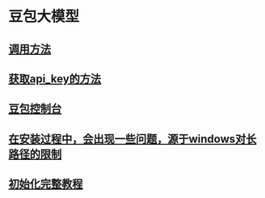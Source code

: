 豆包大模型
==========

[调用方法](https://www.volcengine.com/docs/82379/1263512)
---------------------------------------------------------

[获取api_key的方法](https://www.volcengine.com/docs/82379/1263279)
------------------------------------------------------------------

[豆包控制台](https://console.volcengine.com/ark/region:ark+cn-beijing/apiKey?projectName=undefined)
---------------------------------------------------------------------------------------------------

[在安装过程中，会出现一些问题，源于windows对长路径的限制](https://github.com/volcengine/volcengine-python-sdk)
--------------------------------------------------------------------------------------------------------------

[初始化完整教程](https://blog.csdn.net/qq_47452807/article/details/139812043)
-----------------------------------------------------------------------------